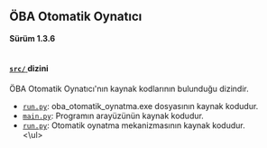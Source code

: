 <h2> ÖBA Otomatik Oynatıcı </h2>
<b> Sürüm 1.3.6 </b>
<br><br>
<h4>
<a href="/src/">
<code>src/</code>
</a> 
 dizini</h4>
<p> ÖBA Otomatik Oynatıcı'nın kaynak kodlarının bulunduğu dizindir. </p>
<ul>
<li><code><a href="src/run.py">run.py</a></code>: oba_otomatik_oynatma.exe dosyasının kaynak kodudur.</li>
<li><code><a href="src/main.py">main.py</a></code>: Programın arayüzünün kaynak kodudur.</li>
<li><code><a href="src/autoplayer.py">run.py</a></code>: Otomatik oynatma mekanizmasının kaynak kodudur.</li>
<\ul>
